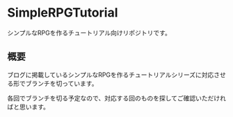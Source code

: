 # SimpleRPGTutorial
シンプルなRPGを作るチュートリアル向けリポジトリです。

## 概要
ブログに掲載しているシンプルなRPGを作るチュートリアルシリーズに対応させる形でブランチを切っています。

各回でブランチを切る予定なので、対応する回のものを探してご確認いただければと思います。